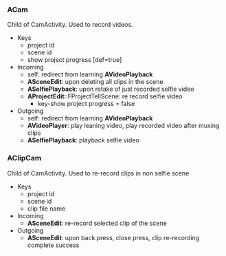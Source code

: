 ### ACam
Child of CamActivity. Used to record videos.
- Keys
  - project id
  - scene id
  - show project progress [def=true]
- Incoming
  - self: redirect from learning **AVideoPlayback**
  - **ASceneEdit**: upon deleting all clips in the scene
  - **ASelfiePlayback**: upon retake of just recorded selfie video
  - **AProjectEdit**::FProjectTellScene: re record selfie video 
    - key-show project progress = false
- Outgoing
    - self: redirect from learning **AVideoPlayback**
    - **AVideoPlayer**: play leaning video, play recorded video after muxing clips
    - **ASelfiePlayback**: playback selfie video
    
### AClipCam
Child of CamActivity. Used to re-record clips in non selfie scene
- Keys
    - project id
    - scene id
    - clip file name
- Incoming
    - **ASceneEdit**: re-record selected clip of the scene
- Outgoing
    - **ASceneEdit**: upon back press, close press, clip re-recording complete success 
    
  